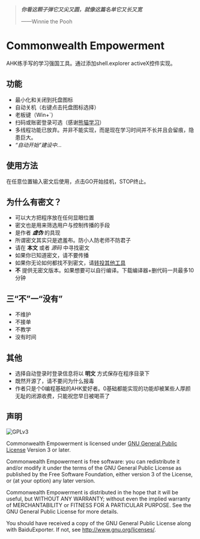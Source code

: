 >**_你看这颗子弹它又尖又圆，就像这篇名单它又长又宽_**
>
>——Winnie the Pooh

# Commonwealth Empowerment
AHK练手写的学习强国工具。通过添加shell.explorer activeX控件实现。

## 功能
- 最小化和关闭到托盘图标
- 自动关机（右键点击托盘图标选择）
- 老板键（Win+`）
- 扫码或账密登录可选（感谢[熊猫学习](https://github.com/Alivon/Panda-Learning)）
- 多线程功能已放弃。并非不能实现，而是现在学习时间并不长并且会留痕，隐患巨大。
- _“自动开始”建设中…_

## 使用方法
在任意位置输入密文后使用，点击GO开始挂机，STOP终止。

## 为什么有密文？
- 可以大方把程序放在任何显眼位置
- 密文也是用来筛选用户与控制传播的手段
- 是作者 _**虚伪**_ 的具现
- 所谓密文其实只是遮羞布。防小人防老师不防君子
- 请在 **本文** 或者 _源码_ 中寻找密文
- 如果你已知道密文，请不要传播
- 如果你无论如何都找不到密文，请[转投其他工具](https://github.com/search?q=%E5%AD%A6%E4%B9%A0%E5%BC%BA%E5%9B%BD)
- **不** 提供无密文版本。如果想要可以自行编译。下载编译器+删代码一共最多10分钟

## 三“不”一“没有”
- 不维护 
- 不接单 
- 不教学 
- 没有时间 

## 其他
- 选择自动登录时登录信息将以 **明文** 方式保存在程序目录下
- 既然开源了，请不要问为什么报毒
- 作者只是个0编程基础的AHK爱好者。0基础都能实现的功能却被某些人厚颜无耻的闭源收费，只能祝您早日被喝茶了

## 声明
![GPLv3](https://www.gnu.org/graphics/gplv3-127x51.png)

Commonwealth Empowerment is licensed under [GNU General Public License](https://www.gnu.org/licenses/gpl.html) Version 3 or later.

Commonwealth Empowerment is free software: you can redistribute it and/or modify it under the terms of the GNU General Public License as published by the Free Software Foundation, either version 3 of the License, or (at your option) any later version.

Commonwealth Empowerment is distributed in the hope that it will be useful, but WITHOUT ANY WARRANTY; without even the implied warranty of MERCHANTABILITY or FITNESS FOR A PARTICULAR PURPOSE. See the GNU General Public License for more details.

You should have received a copy of the GNU General Public License along with BaiduExporter. If not, see <http://www.gnu.org/licenses/>.
